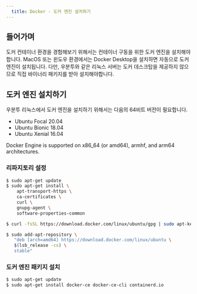 ```yaml
---
  title: Docker - 도커 엔진 설치하기
---
```


## 들어가며
도커 컨테이너 환경을 경험해보기 위해서는 컨테이너 구동을 위한 도커 엔진을 설치해야합니다. MacOS 또는 윈도우 환경에서는 Docker Desktop을 설치하면 자동으로 도커 엔진이 설치됩니다. 다만, 우분투와 같은 리눅스 서버는 도커 데스크탑을 제공하지 않으므로 직접 바이너리 패키지를 받아 설치해야합니다.

## 도커 엔진 설치하기
우분투 리눅스에서 도커 엔진을 설치하기 위해서는 다음의 64비트 버전이 필요합니다.

- Ubuntu Focal 20.04
- Ubuntu Bionic 18.04
- Ubuntu Xenial 16.04

Docker Engine is supported on x86_64 (or amd64), armhf, and arm64 architectures.

### 리파지토리 설정
```sh
$ sudo apt-get update
$ sudo apt-get install \
    apt-transport-https \
    ca-certificates \
    curl \
    gnupg-agent \
    software-properties-common

$ curl -fsSL https://download.docker.com/linux/ubuntu/gpg | sudo apt-key add -

$ sudo add-apt-repository \
   "deb [arch=amd64] https://download.docker.com/linux/ubuntu \
   $(lsb_release -cs) \
   stable"
```

### 도커 엔진 패키지 설치
```sh
$ sudo apt-get update
$ sudo apt-get install docker-ce docker-ce-cli containerd.io
```
